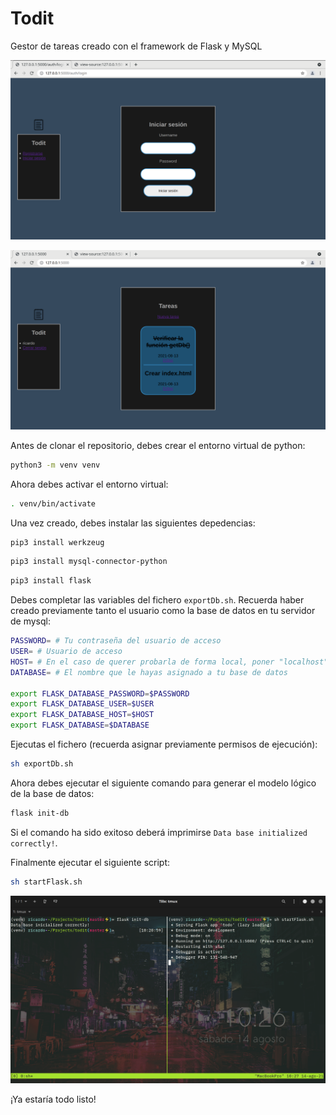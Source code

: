 # Todit

Gestor de tareas creado con el framework de Flask y MySQL

![Preview Image](https://raw.githubusercontent.com/richardesp/todit/master/todo/resources/img/login.png)

![Preview Image](https://raw.githubusercontent.com/richardesp/todit/master/todo/resources/img/index.png)

Antes de clonar el repositorio, debes crear el entorno virtual de python:
```bash
python3 -m venv venv
```

Ahora debes activar el entorno virtual:
```bash
. venv/bin/activate
```

Una vez creado, debes instalar las siguientes depedencias:
```bash
pip3 install werkzeug
```
```bash
pip3 install mysql-connector-python
```
```bash
pip3 install flask
```

Debes completar las variables del fichero ```exportDb.sh```. Recuerda haber creado previamente tanto el usuario como la base de datos en tu servidor de mysql:
```bash
PASSWORD= # Tu contraseña del usuario de acceso
USER= # Usuario de acceso
HOST= # En el caso de querer probarla de forma local, poner "localhost"
DATABASE= # El nombre que le hayas asignado a tu base de datos

export FLASK_DATABASE_PASSWORD=$PASSWORD
export FLASK_DATABASE_USER=$USER
export FLASK_DATABASE_HOST=$HOST
export FLASK_DATABASE=$DATABASE
```
Ejecutas el fichero (recuerda asignar previamente permisos de ejecución):
```bash
sh exportDb.sh
```

Ahora debes ejecutar el siguiente comando para generar el modelo lógico de la base de datos:
```bash
flask init-db
```
Si el comando ha sido exitoso deberá imprimirse ```Data base initialized correctly!```.

Finalmente ejecutar el siguiente script:
```bash
sh startFlask.sh
```

![Preview Image](https://raw.githubusercontent.com/richardesp/todit/master/todo/resources/img/shell.png)

¡Ya estaría todo listo!


